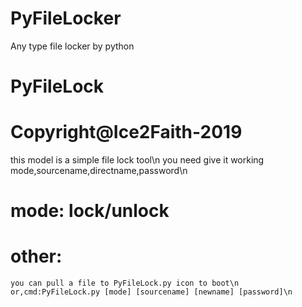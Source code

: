 # PyFileLocker
Any type file locker by python
# PyFileLock
# Copyright@Ice2Faith-2019
this model is a simple file lock tool\n
you need give it working mode,sourcename,directname,password\n
# mode: lock/unlock
# other:
	you can pull a file to PyFileLock.py icon to boot\n
	or,cmd:PyFileLock.py [mode] [sourcename] [newname] [password]\n
